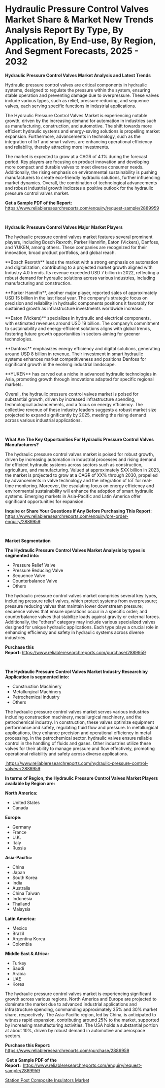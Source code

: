<p><h1>Hydraulic Pressure Control Valves Market Share & Market New Trends Analysis Report By Type, By Application, By End-use, By Region, And Segment Forecasts, 2025 - 2032</h1></p><p><strong>Hydraulic Pressure Control Valves Market Analysis and Latest Trends</strong></p>
<p><p>Hydraulic pressure control valves are critical components in hydraulic systems, designed to regulate the pressure within the system, ensuring stable operation and preventing damage due to overpressure. These valves include various types, such as relief, pressure reducing, and sequence valves, each serving specific functions in industrial applications.</p><p>The Hydraulic Pressure Control Valves Market is experiencing notable growth, driven by the increasing demand for automation in industries such as manufacturing, construction, and automotive. The shift towards more efficient hydraulic systems and energy-saving solutions is propelling market expansion. Furthermore, advancements in technology, such as the integration of IoT and smart valves, are enhancing operational efficiency and reliability, thereby attracting more investments.</p><p>The market is expected to grow at a CAGR of 4.1% during the forecast period. Key players are focusing on product innovation and developing more compact and durable valves to meet diverse consumer needs. Additionally, the rising emphasis on environmental sustainability is pushing manufacturers to create eco-friendly hydraulic solutions, further influencing market dynamics. Overall, the combination of technological advancements and robust industrial growth indicates a positive outlook for the hydraulic pressure control valves market.</p></p>
<p><strong>Get a Sample PDF of the Report:&nbsp;</strong> <a href="https://www.reliableresearchreports.com/enquiry/request-sample/2889959?utm_campaign=3051&utm_medium=2&utm_source=Github&utm_content=ia&utm_term=14032025&utm_id=hydraulic-pressure-control-valves">https://www.reliableresearchreports.com/enquiry/request-sample/2889959</a></p>
<p>&nbsp;</p>
<p><strong>Hydraulic Pressure Control Valves Major Market Players</strong></p>
<p><p>The hydraulic pressure control valves market features several prominent players, including Bosch Rexroth, Parker Hannifin, Eaton (Vickers), Danfoss, and YUKEN, among others. These companies are recognized for their innovation, broad product portfolios, and global reach.</p><p>**Bosch Rexroth** leads the market with a strong emphasis on automation and digitalization, contributing to a projected market growth aligned with Industry 4.0 trends. Its revenue exceeded USD 7 billion in 2022, reflecting a robust demand for hydraulic solutions across various industries, including manufacturing and construction.</p><p>**Parker Hannifin**, another major player, reported sales of approximately USD 15 billion in the last fiscal year. The company's strategic focus on precision and reliability in hydraulic components positions it favorably for sustained growth as infrastructure investments worldwide increase.</p><p>**Eaton (Vickers)** specializes in hydraulic and electrical components, with estimated revenues around USD 19 billion. The company’s commitment to sustainability and energy-efficient solutions aligns with global trends, fostering future growth opportunities in sectors aiming for greener technologies.</p><p>**Danfoss** emphasizes energy efficiency and digital solutions, generating around USD 8 billion in revenue. Their investment in smart hydraulic systems enhances market competitiveness and positions Danfoss for significant growth in the evolving industrial landscape.</p><p>**YUKEN** has carved out a niche in advanced hydraulic technologies in Asia, promoting growth through innovations adapted for specific regional markets. </p><p>Overall, the hydraulic pressure control valves market is poised for substantial growth, driven by increased infrastructure spending, technological advancements, and a focus on energy efficiency. The collective revenue of these industry leaders suggests a robust market size projected to expand significantly by 2025, meeting the rising demand across various industrial applications.</p></p>
<p>&nbsp;</p>
<p><strong>What Are The Key Opportunities For Hydraulic Pressure Control Valves Manufacturers?</strong></p>
<p><p>The hydraulic pressure control valves market is poised for robust growth, driven by increasing automation in industrial processes and rising demand for efficient hydraulic systems across sectors such as construction, agriculture, and manufacturing. Valued at approximately $XX billion in 2023, the market is projected to grow at a CAGR of XX% through 2030, propelled by advancements in valve technology and the integration of IoT for real-time monitoring. Moreover, the escalating focus on energy efficiency and environmental sustainability will enhance the adoption of smart hydraulic systems. Emerging markets in Asia-Pacific and Latin America offer significant opportunities for expansion.</p></p>
<p><strong>Inquire or Share Your Questions If Any Before Purchasing This Report:</strong> <a href="https://www.reliableresearchreports.com/enquiry/pre-order-enquiry/2889959?utm_campaign=3051&utm_medium=2&utm_source=Github&utm_content=ia&utm_term=14032025&utm_id=hydraulic-pressure-control-valves">https://www.reliableresearchreports.com/enquiry/pre-order-enquiry/2889959</a></p>
<p>&nbsp;</p>
<p><strong>Market Segmentation</strong></p>
<p><strong>The Hydraulic Pressure Control Valves Market Analysis by types is segmented into:</strong></p>
<p><ul><li>Pressure Relief Valve</li><li>Pressure Reducing Valve</li><li>Sequence Valve</li><li>Counterbalance Valve</li><li>Others</li></ul></p>
<p><p>The hydraulic pressure control valves market comprises several key types, including pressure relief valves, which protect systems from overpressure; pressure reducing valves that maintain lower downstream pressure; sequence valves that ensure operations occur in a specific order; and counterbalance valves that stabilize loads against gravity or external forces. Additionally, the "others" category may include various specialized valves designed for unique hydraulic applications. Each type plays a crucial role in enhancing efficiency and safety in hydraulic systems across diverse industries.</p></p>
<p><strong>Purchase this Report:&nbsp;</strong><a href="https://www.reliableresearchreports.com/purchase/2889959?utm_campaign=3051&utm_medium=2&utm_source=Github&utm_content=ia&utm_term=14032025&utm_id=hydraulic-pressure-control-valves">https://www.reliableresearchreports.com/purchase/2889959</a></p>
<p>&nbsp;</p>
<p><strong>The Hydraulic Pressure Control Valves Market Industry Research by Application is segmented into:</strong></p>
<p><ul><li>Construction Machinery</li><li>Metallurgical Machinery</li><li>Petrochemical Industry</li><li>Others</li></ul></p>
<p><p>The hydraulic pressure control valves market serves various industries including construction machinery, metallurgical machinery, and the petrochemical industry. In construction, these valves optimize equipment performance and safety, regulating fluid flow and pressure. In metallurgical applications, they enhance precision and operational efficiency in metal processing. In the petrochemical sector, hydraulic valves ensure reliable control in the handling of fluids and gases. Other industries utilize these valves for their ability to manage pressure and flow effectively, promoting operational reliability and safety across diverse applications.</p></p>
<p><a href="https://www.reliableresearchreports.com/hydraulic-pressure-control-valves-r2889959?utm_campaign=3051&utm_medium=2&utm_source=Github&utm_content=ia&utm_term=14032025&utm_id=hydraulic-pressure-control-valves">&nbsp;https://www.reliableresearchreports.com/hydraulic-pressure-control-valves-r2889959</a></p>
<p><strong>In terms of Region, the Hydraulic Pressure Control Valves Market Players available by Region are:</strong></p>
<p>
    <p> <strong> North America: </strong>
        <ul>
            <li>United States</li>
            <li>Canada</li>
        </ul>
        </p> 
    <p> <strong> Europe: </strong>
        <ul>
            <li>Germany</li>
            <li>France</li>
            <li>U.K.</li>
            <li>Italy</li>
            <li>Russia</li>
        </ul>
        </p> 
    <p> <strong> Asia-Pacific: </strong>
        <ul>
            <li>China</li>
            <li>Japan</li>
            <li>South Korea</li>
            <li>India</li>
            <li>Australia</li>
            <li>China Taiwan</li>
            <li>Indonesia</li>
            <li>Thailand</li>
            <li>Malaysia</li>
        </ul>
        </p> 
    <p> <strong> Latin America: </strong>
        <ul>
            <li>Mexico</li>
            <li>Brazil</li>
            <li>Argentina Korea</li>
            <li>Colombia</li>
        </ul>
        </p> 
    <p> <strong> Middle East & Africa: </strong>
        <ul>
            <li>Turkey</li>
            <li>Saudi</li>
            <li>Arabia</li>
            <li>UAE</li>
            <li>Korea</li>
        </ul>
    </p>
    </p>
<p><p>The hydraulic pressure control valves market is experiencing significant growth across various regions. North America and Europe are projected to dominate the market due to advanced industrial applications and infrastructure spending, commanding approximately 35% and 30% market share, respectively. The Asia-Pacific region, led by China, is anticipated to witness rapid expansion, contributing around 25% to the market, supported by increasing manufacturing activities. The USA holds a substantial portion at about 10%, driven by robust demand in automotive and aerospace sectors.</p></p>
<p><strong>Purchase this Report: </strong><a href="https://www.reliableresearchreports.com/purchase/2889959?utm_campaign=3051&utm_medium=2&utm_source=Github&utm_content=ia&utm_term=14032025&utm_id=hydraulic-pressure-control-valves">https://www.reliableresearchreports.com/purchase/2889959</a></p>
<p>&nbsp;<strong>Get a Sample PDF of the Report:&nbsp;&nbsp;</strong><a href="https://www.reliableresearchreports.com/enquiry/request-sample/2889959?utm_campaign=3051&utm_medium=2&utm_source=Github&utm_content=ia&utm_term=14032025&utm_id=hydraulic-pressure-control-valves">https://www.reliableresearchreports.com/enquiry/request-sample/2889959</a></p>
<p><strong></strong></p>
<p><p><a href="https://github.com/mohmodsiason/Market-Research-Report-List-1/blob/main/station-post-composite-insulators-market.md?utm_campaign=3051&utm_medium=2&utm_source=Github&utm_content=ia&utm_term=14032025&utm_id=hydraulic-pressure-control-valves">Station Post Composite Insulators Market</a></p></p>